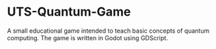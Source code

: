# UTS-Quantum-Game
A small educational game intended to teach basic concepts of quantum computing. The game is written in Godot using GDScript. 
